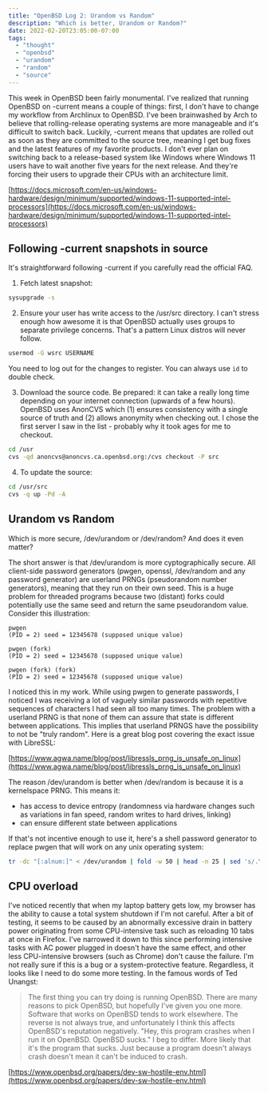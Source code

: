 ```yaml
---
title: "OpenBSD Log 2: Urandom vs Random"
description: "Which is better, Urandom or Random?"
date: 2022-02-20T23:05:00-07:00
tags:
  - "thought"
  - "openbsd"
  - "urandom"
  - "random"
  - "source"
---
```


This week in OpenBSD been fairly monumental. I've realized that running OpenBSD on -current means a couple of things: first, I don't have to change my workflow from Archlinux to OpenBSD. I've been brainwashed by Arch to believe that rolling-release operating systems are more manageable and it's difficult to switch back. Luckily, -current means that updates are rolled out as soon as they are committed to the source tree, meaning I get bug fixes and the latest features of my favorite products. I don't ever plan on switching back to a release-based system like Windows where Windows 11 users have to wait another five years for the next release. And they're forcing their users to upgrade their CPUs with an architecture limit.

[https://docs.microsoft.com/en-us/windows-hardware/design/minimum/supported/windows-11-supported-intel-processors](https://docs.microsoft.com/en-us/windows-hardware/design/minimum/supported/windows-11-supported-intel-processors)

## Following -current snapshots in source

It's straightforward following -current if you carefully read the official FAQ.

1. Fetch latest snapshot:

```sh
sysupgrade -s
```

2. Ensure your user has write access to the /usr/src directory. I can't stress enough how awesome it is that OpenBSD actually uses groups to separate privilege concerns. That's a pattern Linux distros will never follow.

```sh
usermod -G wsrc USERNAME
```

You need to log out for the changes to register. You can always use `id` to double check.

3. Download the source code. Be prepared: it can take a really long time depending on your internet connection (upwards of a few hours). OpenBSD uses AnonCVS which (1) ensures consistency with a single source of truth and (2) allows anonymity when checking out. I chose the first server I saw in the list - probably why it took ages for me to checkout.

```sh
cd /usr
cvs -qd anoncvs@anoncvs.ca.openbsd.org:/cvs checkout -P src
```

4. To update the source:

```sh
cd /usr/src
cvs -q up -Pd -A
```

## Urandom vs Random

Which is more secure, /dev/urandom or /dev/random? And does it even matter?

The short answer is that /dev/urandom is more cyptographically secure. All client-side password generators (pwgen, openssl, /dev/random and any password generator) are userland PRNGs (pseudorandom number generators), meaning that they run on their own seed. This is a huge problem for threaded programs because two (distant) forks could potentially use the same seed and return the same pseudorandom value. Consider this illustration:

```
pwgen
(PID = 2) seed = 12345678 (supposed unique value)

pwgen (fork)
(PID = 2) seed = 12345678 (supposed unique value)

pwgen (fork) (fork)
(PID = 2) seed = 12345678 (supposed unique value)
```

I noticed this in my work. While using pwgen to generate passwords, I noticed I was receiving a lot of vaguely similar passwords with repetitive sequences of characters I had seen all too many times. The problem with a userland PRNG is that none of them can assure that state is different between applications. This implies that userland PRNGS have the possibility to not be "truly random". Here is a great blog post covering the exact issue with LibreSSL:

[https://www.agwa.name/blog/post/libressls_prng_is_unsafe_on_linux](https://www.agwa.name/blog/post/libressls_prng_is_unsafe_on_linux)

The reason /dev/urandom is better when /dev/random is because it is a kernelspace PRNG. This means it:

* has access to device entropy (randomness via hardware changes such as variations in fan speed, random writes to hard drives, linking)
* can ensure different state between applications

If that's not incentive enough to use it, here's a shell password generator to replace pwgen that will work on any unix operating system:

```sh
tr -dc "[:alnum:]" < /dev/urandom | fold -w 50 | head -n 25 | sed 's/.\{10\}/& /g'
```

## CPU overload

I've noticed recently that when my laptop battery gets low, my browser has the ability to cause a total system shutdown if I'm not careful. After a bit of testing, it seems to be caused by an abnormally excessive drain in battery power originating from some CPU-intensive task such as reloading 10 tabs at once in Firefox. I've narrowed it down to this since performing intensive tasks with AC power plugged in doesn't have the same effect, and other less CPU-intensive browsers (such as Chrome) don't cause the failure. I'm not really sure if this is a bug or a system-protective feature. Regardless, it looks like I need to do some more testing. In the famous words of Ted Unangst:

> The first thing you can try doing is running OpenBSD. There are many reasons to pick OpenBSD, but hopefully I've given you one more. Software that works on OpenBSD tends to work elsewhere.
> The reverse is not always true, and unfortunately I think this affects OpenBSD's reputation negatively. "Hey, this program crashes when I run it on OpenBSD. OpenBSD sucks." I beg to differ. More likely that it's the program that sucks. Just because a program doesn't always crash doesn't mean it can't be induced to crash.

[https://www.openbsd.org/papers/dev-sw-hostile-env.html](https://www.openbsd.org/papers/dev-sw-hostile-env.html)
